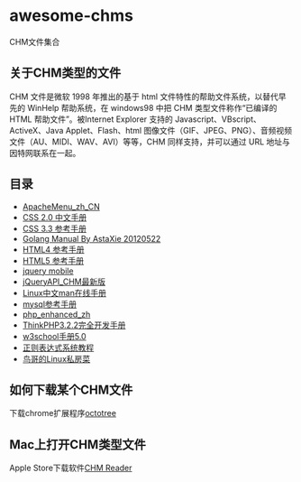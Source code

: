 # awesome-chms

CHM文件集合

## 关于CHM类型的文件

CHM 文件是微软 1998 年推出的基于 html 文件特性的帮助文件系统，以替代早先的 WinHelp 帮助系统，在 windows98 中把 CHM 类型文件称作“已编译的 HTML 帮助文件”。被Internet Explorer 支持的 Javascript、VBscript、ActiveX、Java Applet、Flash、html 图像文件（GIF、JPEG、PNG）、音频视频文件（AU、MIDI、WAV、AVI）等等，CHM 同样支持，并可以通过 URL 地址与因特网联系在一起。

## 目录

* [ApacheMenu_zh_CN](https://github.com/merrier/awesome-chms/blob/master/ApacheMenu_zh_CN.chm)
* [CSS 2.0 中文手册](https://github.com/merrier/awesome-chms/blob/master/CSS%202.0%20%E4%B8%AD%E6%96%87%E6%89%8B%E5%86%8C.chm)
* [CSS 3.3 参考手册](https://github.com/merrier/awesome-chms/blob/master/CSS%203.3%20%E5%8F%82%E8%80%83%E6%89%8B%E5%86%8C.chm)
* [Golang Manual By AstaXie 20120522](https://github.com/merrier/awesome-chms/blob/master/Golang%20Manual%20By%20AstaXie%2020120522.chm)
* [HTML4 参考手册](https://github.com/merrier/awesome-chms/blob/master/HTML4%20%E5%8F%82%E8%80%83%E6%89%8B%E5%86%8C.chm)
* [HTML5 参考手册](https://github.com/merrier/awesome-chms/blob/master/HTML5%20%E5%8F%82%E8%80%83%E6%89%8B%E5%86%8C.chm)
* [jquery mobile](https://github.com/merrier/awesome-chms/blob/master/jquery.mobile.chm)
* [jQueryAPI_CHM最新版](https://github.com/merrier/awesome-chms/blob/master/jQueryAPI_CHM%E6%9C%80%E6%96%B0%E7%89%88.CHM)
* [Linux中文man在线手册](https://github.com/merrier/awesome-chms/blob/master/Linux%E4%B8%AD%E6%96%87man%E5%9C%A8%E7%BA%BF%E6%89%8B%E5%86%8C.chm)
* [mysql参考手册](https://github.com/merrier/awesome-chms/blob/master/mysql%E5%8F%82%E8%80%83%E6%89%8B%E5%86%8C.chm)
* [php_enhanced_zh](https://github.com/merrier/awesome-chms/blob/master/php_enhanced_zh.chm)
* [ThinkPHP3.2.2完全开发手册](https://github.com/merrier/awesome-chms/blob/master/ThinkPHP3.2.2%E5%AE%8C%E5%85%A8%E5%BC%80%E5%8F%91%E6%89%8B%E5%86%8C.chm)
* [w3school手册5.0](https://github.com/merrier/awesome-chms/blob/master/w3school%E6%89%8B%E5%86%8C5.0.chm)
* [正则表达式系统教程](https://github.com/merrier/awesome-chms/blob/master/%E6%AD%A3%E5%88%99%E8%A1%A8%E8%BE%BE%E5%BC%8F%E7%B3%BB%E7%BB%9F%E6%95%99%E7%A8%8B.CHM)
* [鸟哥的Linux私房菜](https://github.com/merrier/awesome-chms/blob/master/%E9%B8%9F%E5%93%A5%E7%9A%84Linux%E7%A7%81%E6%88%BF%E8%8F%9C.chm)

## 如何下载某个CHM文件

下载chrome扩展程序[octotree](https://chrome.google.com/webstore/detail/octotree/bkhaagjahfmjljalopjnoealnfndnagc)


## Mac上打开CHM类型文件

Apple Store下载软件[CHM Reader](https://itunes.apple.com/cn/app/chm-reader/id424182884?mt=12)